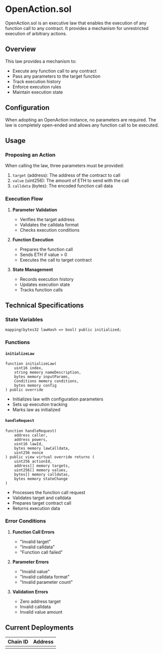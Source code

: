 # OpenAction.sol

OpenAction.sol is an executive law that enables the execution of any function call to any contract. It provides a mechanism for unrestricted execution of arbitrary actions.

## Overview

This law provides a mechanism to:
- Execute any function call to any contract
- Pass any parameters to the target function
- Track execution history
- Enforce execution rules
- Maintain execution state

## Configuration

When adopting an OpenAction instance, no parameters are required. The law is completely open-ended and allows any function call to be executed.

## Usage

### Proposing an Action

When calling the law, three parameters must be provided:

1. `target` (address): The address of the contract to call
2. `value` (uint256): The amount of ETH to send with the call
3. `calldata` (bytes): The encoded function call data

### Execution Flow

1. **Parameter Validation**
   - Verifies the target address
   - Validates the calldata format
   - Checks execution conditions

2. **Function Execution**
   - Prepares the function call
   - Sends ETH if value > 0
   - Executes the call to target contract

3. **State Management**
   - Records execution history
   - Updates execution state
   - Tracks function calls

## Technical Specifications

### State Variables

```solidity
mapping(bytes32 lawHash => bool) public initialized;
```

### Functions

#### `initializeLaw`
```solidity
function initializeLaw(
    uint16 index,
    string memory nameDescription,
    bytes memory inputParams,
    Conditions memory conditions,
    bytes memory config
) public override
```
- Initializes law with configuration parameters
- Sets up execution tracking
- Marks law as initialized

#### `handleRequest`
```solidity
function handleRequest(
    address caller,
    address powers,
    uint16 lawId,
    bytes memory lawCalldata,
    uint256 nonce
) public view virtual override returns (
    uint256 actionId,
    address[] memory targets,
    uint256[] memory values,
    bytes[] memory calldatas,
    bytes memory stateChange
)
```
- Processes the function call request
- Validates target and calldata
- Prepares target contract call
- Returns execution data

### Error Conditions

1. **Function Call Errors**
   - "Invalid target"
   - "Invalid calldata"
   - "Function call failed"

2. **Parameter Errors**
   - "Invalid value"
   - "Invalid calldata format"
   - "Invalid parameter count"

3. **Validation Errors**
   - Zero address target
   - Invalid calldata
   - Invalid value amount

## Current Deployments

| Chain ID | Address  |
| -------  | -------- | 
|          |          | 



